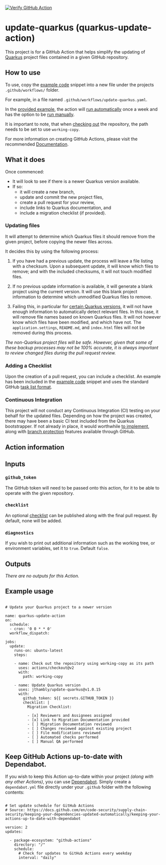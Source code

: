 [![Verify GitHub Action](https://github.com/jthambly/update-quarkus/actions/workflows/verify.yml/badge.svg)](https://github.com/jthambly/update-quarkus/actions/workflows/verify.yml)

# update-quarkus (quarkus-update-action)

This project is for a GitHub Action that helps simplify the updating of [Quarkus](https://quarkus.io/) project files contained in a given GitHub repository.

## How to use

To use, copy the [example code](#example-usage) snippet into a new file under the projects `.github/workflows/` folder. 

For example, in a file named `.github/workflows/update-quarkus.yaml`.

In the [provided example](#example-usage), the action will [run automatically](https://docs.github.com/en/actions/reference/events-that-trigger-workflows#schedule) once a week and has the option to be [run manually](https://docs.github.com/en/actions/managing-workflow-runs/manually-running-a-workflow).

It is important to note, that when [checking out](https://github.com/actions/checkout#usage) the repository, the path needs to be set to use `working-copy`.

For more information on creating GitHub Actions, please visit the recommended [Documentation](https://docs.github.com/en/actions/creating-actions).

## What it does

Once commenced:

 - It will look to see if there is a newer Quarkus version available. 
 - If so:
   - it will create a new branch, 
   - update and commit the new project files, 
   - create a pull request for your review,
   - include links to Quarkus documentation, and
   - include a migration checklist (if provided).

### Updating files

It will attempt to determine which Quarkus files it should remove from the given project, before copying the newer files across. 

It decides this by using the following process:

1) If you have had a previous update, the process will leave a file listing with a checksum. 
   Upon a subsequent update, it will know which files to remove; and with the included checksums, it will not touch modified files.

2) If no previous update information is available, it will generate a blank project using the current version.
   It will use this blank project information to determine which unmodified Quarkus files to remove.

3) Failing this, in particular for [certain Quarkus versions](https://github.com/jthambly/update-quarkus/issues/54#issue-820449828), it will not have enough information to automatically detect relevant files.
   In this case, it will remove file names based on known Quarkus files. It will not however know which files have been modified, and which have not. 
   The `application.settings`, `README.md`, and `index.html` files will not be removed during this process.

*The non-Quarkus project files will be safe. However, given that some of these backup processes may not be 100% accurate, it is always important to review changed files during the pull request review.*

### Adding a Checklist

Upon the creation of a pull request, you can include a checklist. An example has been included in the [example code](#example-usage) snippet and uses the standard GitHub [task list format](https://docs.github.com/en/github/managing-your-work-on-github/about-task-lists).

### Continuous Integration

This project will not conduct any Continuous Integration (CI) testing on your behalf for the updated files. 
Depending on how the project was created, there may have been a basic CI test included from the Quarkus bootstrapper. 
If not already in place, it would worthwhile [to implement](https://docs.github.com/en/actions/creating-actions), along with [branch protection](https://docs.github.com/en/github/administering-a-repository/about-protected-branches) features available through GitHub.

## Action information

## Inputs

### `github_token`

The GitHub token will need to be passed onto this action, for it to be able to operate with the given repository.

### `checklist`

An optional [checklist](https://docs.github.com/en/github/managing-your-work-on-github/about-task-lists) can be published along with the final pull request. By default, none will be added.

### `diagnostics`

If you wish to print out additional information such as the working tree, or environment variables, set it to `true`. Default `false`.

## Outputs
 
*There are no outputs for this Action.*

## Example usage

```

# Update your Quarkus project to a newer version

name: quarkus-update-action
on:
  schedule:
  - cron: '0 0 * * 0'
  workflow_dispatch:
  
jobs:
  update:
    runs-on: ubuntu-latest
    steps:

    - name: Check out the repository using working-copy as its path
      uses: actions/checkout@v2
      with:
        path: working-copy

    - name: Update Quarkus version
      uses: jthambly/update-quarkus@v1.0.15
      with:
        github_token: ${{ secrets.GITHUB_TOKEN }}
        checklist: |
          Migration Checklist:
         
          - [x] Reviewers and Assignees assigned
          - [x] Link to Migration Documentation provided
          - [ ] Migration Documentation reviewed
          - [ ] Changes reviewed against existing project
          - [ ] File modifications reviewed
          - [ ] Automated checks performed
          - [ ] Manual QA performed

```

## Keep GitHub Actions up-to-date with Dependabot.

If you wish to keep this Action up-to-date within your project *(along with any other Actions)*, you can use [Dependabot](https://docs.github.com/en/code-security/supply-chain-security/keeping-your-dependencies-updated-automatically/keeping-your-actions-up-to-date-with-dependabot).
Simply create a `dependabot.yml` file directly under your `.github` folder with the following contents:

```

# Set update schedule for GitHub Actions
# Source: https://docs.github.com/en/code-security/supply-chain-security/keeping-your-dependencies-updated-automatically/keeping-your-actions-up-to-date-with-dependabot

version: 2
updates:

  - package-ecosystem: "github-actions"
    directory: "/"
    schedule:
      # Check for updates to GitHub Actions every weekday
      interval: "daily"

```
